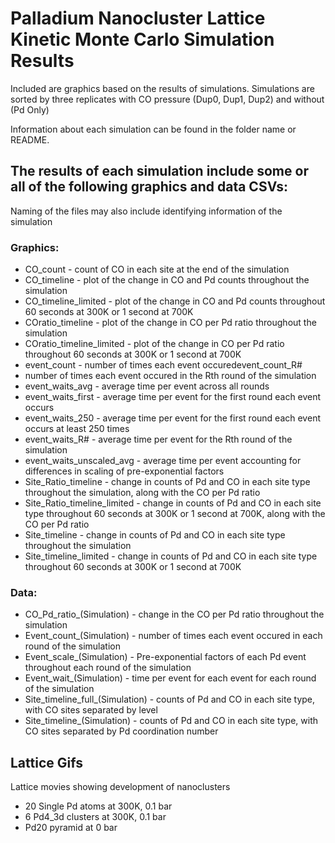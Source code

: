 # Palladium Nanocluster Lattice Kinetic Monte Carlo Simulation Results

Included are graphics based on the results of simulations.
Simulations are sorted by three replicates with CO pressure (Dup0, Dup1, Dup2) and without (Pd Only)

Information about each simulation can be found in the folder name or README.

## The results of each simulation include some or all of the following graphics and data CSVs:
Naming of the files may also include identifying information of the simulation
### Graphics:
- CO_count - count of CO in each site at the end of the simulation
- CO_timeline - plot of the change in CO and Pd counts throughout the simulation
- CO_timeline_limited - plot of the change in CO and Pd counts throughout 60 seconds at 300K or 1 second at 700K	
- COratio_timeline - plot of the change in CO per Pd ratio throughout the simulation
- COratio_timeline_limited - plot of the change in CO per Pd ratio throughout 60 seconds at 300K or 1 second at 700K
- event_count - number of times each event occuredevent_count_R#
- number of times each event occured in the Rth round of the simulation
- event_waits_avg - average time per event across all rounds
- event_waits_first - average time per event for the first round each event occurs
- event_waits_250 - average time per event for the first round each event occurs at least 250 times
- event_waits_R# - average time per event for the Rth round of the simulation
- event_waits_unscaled_avg - average time per event accounting for differences in scaling of pre-exponential factors
- Site_Ratio_timeline - change in counts of Pd and CO in each site type throughout the simulation, along with the CO per Pd ratio
- Site_Ratio_timeline_limited - change in counts of Pd and CO in each site type throughout 60 seconds at 300K or 1 second at 700K, along with the CO per Pd ratio
- Site_timeline - change in counts of Pd and CO in each site type throughout the simulation
- Site_timeline_limited - change in counts of Pd and CO in each site type throughout 60 seconds at 300K or 1 second at 700K
	
### Data:
- CO_Pd_ratio_(Simulation) - change in the CO per Pd ratio throughout the simulation
- Event_count_(Simulation) - number of times each event occured in each round of the simulation
- Event_scale_(Simulation) - Pre-exponential factors of each Pd event throughout each round of the simulation
- Event_wait_(Simulation) - time per event for each event for each round of the simulation
- Site_timeline_full_(Simulation) - counts of Pd and CO in each site type, with CO sites separated by level
- Site_timeline_(Simulation) - counts of Pd and CO in each site type, with CO sites separated by Pd coordination number

## Lattice Gifs
Lattice movies showing development of nanoclusters
- 20 Single Pd atoms at 300K, 0.1 bar
- 6 Pd4_3d clusters at 300K, 0.1 bar
- Pd20 pyramid at 0 bar
